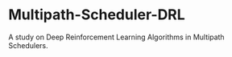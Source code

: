 # Multipath-Scheduler-DRL
A study on Deep Reinforcement Learning Algorithms in Multipath Schedulers.
